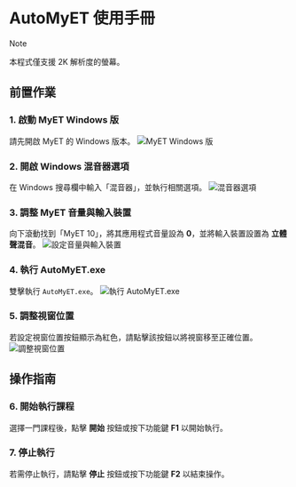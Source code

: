 # AutoMyET 使用手冊

> [!NOTE]  
> 本程式僅支援 2K 解析度的螢幕。

## 前置作業

### 1. 啟動 MyET Windows 版
請先開啟 MyET 的 Windows 版本。
![MyET Windows 版](https://github.com/user-attachments/assets/60d5f17c-53e1-4eab-8175-b8f1f715ce9e)

### 2. 開啟 Windows 混音器選項
在 Windows 搜尋欄中輸入「混音器」，並執行相關選項。
![混音器選項](https://github.com/user-attachments/assets/1162ac6d-61e3-4f50-a6b6-b6243c75825d)

### 3. 調整 MyET 音量與輸入裝置
向下滾動找到「MyET 10」，將其應用程式音量設為 **0**，並將輸入裝置設置為 **立體聲混音**。
![設定音量與輸入裝置](https://github.com/user-attachments/assets/6f8989f6-cb3b-4c81-94ec-2ef2cc8d1131)

### 4. 執行 AutoMyET.exe
雙擊執行 `AutoMyET.exe`。
![執行 AutoMyET.exe](https://github.com/user-attachments/assets/49567833-b5f6-4e98-be47-74a1894649db)

### 5. 調整視窗位置
若設定視窗位置按鈕顯示為紅色，請點擊該按鈕以將視窗移至正確位置。
![調整視窗位置](https://github.com/user-attachments/assets/4257a789-0f45-41b5-aa0e-1632a7ef1cda)

## 操作指南

### 6. 開始執行課程
選擇一門課程後，點擊 **開始** 按鈕或按下功能鍵 **F1** 以開始執行。

### 7. 停止執行
若需停止執行，請點擊 **停止** 按鈕或按下功能鍵 **F2** 以結束操作。
